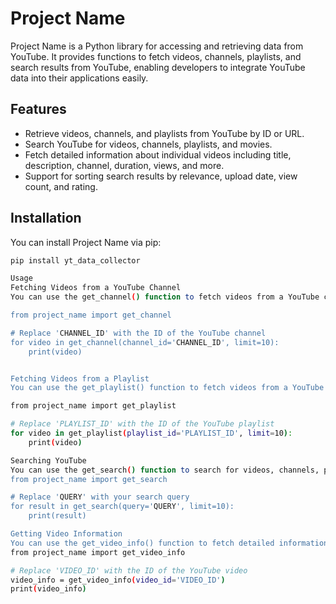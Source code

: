 # Project Name

Project Name is a Python library for accessing and retrieving data from YouTube. It provides functions to fetch videos, channels, playlists, and search results from YouTube, enabling developers to integrate YouTube data into their applications easily.

## Features

- Retrieve videos, channels, and playlists from YouTube by ID or URL.
- Search YouTube for videos, channels, playlists, and movies.
- Fetch detailed information about individual videos including title, description, channel, duration, views, and more.
- Support for sorting search results by relevance, upload date, view count, and rating.

## Installation

You can install Project Name via pip:

```bash
pip install yt_data_collector

Usage
Fetching Videos from a YouTube Channel
You can use the get_channel() function to fetch videos from a YouTube channel. Here's an example:

from project_name import get_channel

# Replace 'CHANNEL_ID' with the ID of the YouTube channel
for video in get_channel(channel_id='CHANNEL_ID', limit=10):
    print(video)


Fetching Videos from a Playlist
You can use the get_playlist() function to fetch videos from a YouTube playlist. Here's an example:

from project_name import get_playlist

# Replace 'PLAYLIST_ID' with the ID of the YouTube playlist
for video in get_playlist(playlist_id='PLAYLIST_ID', limit=10):
    print(video)

Searching YouTube
You can use the get_search() function to search for videos, channels, playlists, or movies on YouTube. Here's an example:
from project_name import get_search

# Replace 'QUERY' with your search query
for result in get_search(query='QUERY', limit=10):
    print(result)

Getting Video Information
You can use the get_video_info() function to fetch detailed information about a specific video. Here's an example:
from project_name import get_video_info

# Replace 'VIDEO_ID' with the ID of the YouTube video
video_info = get_video_info(video_id='VIDEO_ID')
print(video_info)
